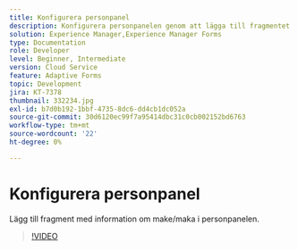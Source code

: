 ```yaml
---
title: Konfigurera personpanel
description: Konfigurera personpanelen genom att lägga till fragmentet med information om make/maka.
solution: Experience Manager,Experience Manager Forms
type: Documentation
role: Developer
level: Beginner, Intermediate
version: Cloud Service
feature: Adaptive Forms
topic: Development
jira: KT-7378
thumbnail: 332234.jpg
exl-id: b7d0b192-1bbf-4735-8dc6-dd4cb1dc052a
source-git-commit: 30d6120ec99f7a95414dbc31c0cb002152bd6763
workflow-type: tm+mt
source-wordcount: '22'
ht-degree: 0%

---
```


# Konfigurera personpanel

Lägg till fragment med information om make/maka i personpanelen.

>[!VIDEO](https://video.tv.adobe.com/v/332234?quality=12&learn=on)
